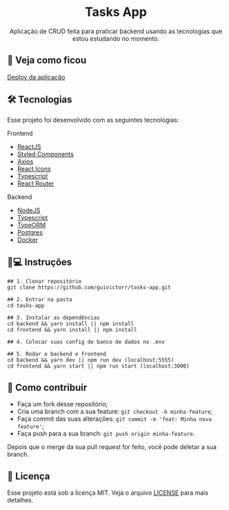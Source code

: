 <h1 align='center'>Tasks App</h1>
<p align='center'>Aplicação de CRUD feita para praticar backend usando as tecnologias que estou estudando no momento.</p>

## 🔎 Veja como ficou
[Deploy da aplicação](https://tasks-app-six.vercel.app)

## 🛠 Tecnologias

Esse projeto foi desenvolvido com as seguintes tecnologias:

Frontend
- [ReactJS](https://pt-br.reactjs.org)
- [Styled Components](styled-components.com/)
- [Axios](https://github.com/axios/axios)
- [React Icons](https://react-icons.github.io/react-icons/)
- [Typescript](typescriptlang.org/)
- [React Router](https://reactrouter.com/)

Backend
- [NodeJS](https://nodejs.org/)
- [Typescript](https://typescriptlang.org/)
- [TypeORM](https://typeorm.io#/)
- [Postgres](https://www.postgresql.org)
- [Docker](https://www.docker.com)

## 📱💻 Instruções

```
## 1. Clonar repositório
git clone https://github.com/guivictorr/tasks-app.git

## 2. Entrar na pasta
cd tasks-app

## 3. Instalar as dependências
cd backend && yarn install || npm install
cd frontend && yarn install || npm install

## 4. Colocar suas config de banco de dados no .env

## 5. Rodar o backend e frontend
cd backend && yarn dev || npm run dev (localhost:5555)
cd frontend && yarn start || npm run start (localhost:3000)
```

## 🤔 Como contribuir

- Faça um fork desse repositório;
- Cria uma branch com a sua feature: `git checkout -b minha-feature`;
- Faça commit das suas alterações: `git commit -m 'feat: Minha nova feature'`;
- Faça push para a sua branch: `git push origin minha-feature`.

Depois que o merge da sua pull request for feito, você pode deletar a sua branch.
 
## 📝 Licença

Esse projeto está sob a licença MIT. Veja o arquivo [LICENSE](https://github.com/guivictorr/pet-finder/blob/master/LICENSE) para mais detalhes.
